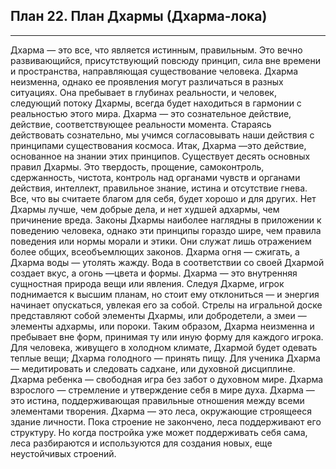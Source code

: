 ## План 22. План Дхармы (Дхарма-лока)


---
Дхарма — это все, что является истинным, правильным. Это вечно развивающийся, присутствующий повсюду принцип, сила вне времени и пространства, направляющая существование человека. Дхарма неизменна, однако ее проявления могут различаться в разных ситуациях. Она пребывает в глубинах реальности, и человек, следующий потоку Дхармы, всегда будет находиться в гармонии с реальностью этого мира. Дхарма — это сознательное действие, действие, соответствующее реальности момента. Стараясь действовать сознательно, мы учимся согласовывать наши действия с принципами существования космоса. Итак, Дхарма —это действие, основанное на знании этих принципов. Существует десять основных правил Дхармы. Это твердость, прощение, самоконтроль, сдержанность, чистота, контроль над органами чувств и органами действия, интеллект, правильное знание, истина и отсутствие гнева. Все, что вы считаете благом для себя, будет хорошо и для других. Нет Дхармы лучше, чем добрые дела, и нет худшей адхармы, чем причинение вреда. Законы Дхармы наиболее наглядны в приложении к поведению человека, однако эти принципы гораздо шире, чем правила поведения или нормы морали и этики. Они служат лишь отражением более общих, всеобъемлющих законов. Дхарма огня — сжигать, а Дхарма воды — утолять жажду. Вода в соответствии со своей Дхармой создает вкус, а огонь —цвета и формы. Дхарма — это внутренняя сущностная природа вещи или явления. Следуя Дхарме, игрок поднимается к высшим планам, но стоит ему отклониться — и энергия начинает опускаться, увлекая его за собой. Стрелы на игральной доске представляют собой элементы Дхармы, или добродетели, а змеи — элементы адхармы, или пороки. Таким образом, Дхарма неизменна и пребывает вне форм, принимая ту или иную форму для каждого игрока. Для человека, живущего в холодном климате, Дхармой будет одевать теплые вещи; Дхарма голодного — принять пищу. Для ученика Дхарма — медитировать и следовать садхане, или духовной дисциплине. Дхарма ребенка — свободная игра без забот о духовном мире. Дхарма взрослого — стремление и утверждение себя в мире духа. Дхарма — это истина, поддерживающая правильные отношения между всеми элементами творения. Дхарма — это леса, окружающие строящееся здание личности. Пока строение не закончено, леса поддерживают его структуру. Но когда постройка уже может поддерживать себя сама, леса разбираются и используются для создания новых, еще неустойчивых строений.

